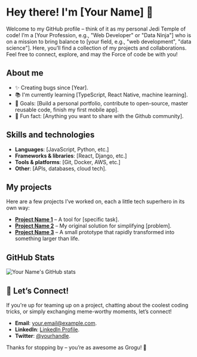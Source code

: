 # Hey there! I'm [Your Name] 👋

Welcome to my GitHub profile – think of it as my personal Jedi Temple of code! I’m a [Your Profession, e.g., "Web Developer" or "Data Ninja"] who is on a mission to bring balance to [your field, e.g., "web development", "data science"]. Here, you’ll find a collection of my projects and collaborations. Feel free to connect, explore, and may the Force of code be with you!

## About me

- ✨ Creating bugs since [Year].
- 📚 I'm currently learning [TypeScript, React Native, machine learning].
- 🎯 Goals: [Build a personal portfolio, contribute to open-source, master reusable code, finish my first mobile app].
- 🎲 Fun fact: [Anything you want to share with the Github community].

## Skills and technologies

- **Languages**: [JavaScript, Python, etc.]
- **Frameworks & libraries**: [React, Django, etc.] 
- **Tools & platforms**: [Git, Docker, AWS, etc.] 
- **Other**: [APIs, databases, cloud tech].

## My projects 

Here are a few projects I’ve worked on, each a little tech superhero in its own way:

- **[Project Name 1](https://github.com/yourusername/project1)** – A tool for [specific task].
- **[Project Name 2](https://github.com/yourusername/project2)** – My original solution for simplifying [problem].
- **[Project Name 3](https://github.com/yourusername/project3)** – A small prototype that rapidly transformed into something larger than life.

## GitHub Stats

![Your Name's GitHub stats](https://github-readme-stats.vercel.app/api?username=your_username&show_icons=true&theme=radical)

## 🤝 Let’s Connect!

If you're up for teaming up on a project, chatting about the coolest coding tricks, or simply exchanging meme-worthy moments, let’s connect!

- **Email**: your.email@example.com.
- **LinkedIn**: [LinkedIn Profile](https://www.linkedin.com/in/yourprofile).
- **Twitter**: [@yourhandle](https://twitter.com/yourhandle).

Thanks for stopping by – you’re as awesome as Grogu! 🌌

